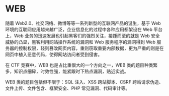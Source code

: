 # WEB

随着 Web2.0、社交网络、微博等等一系列新型的互联网产品的诞生，基于 Web 环境的互联网应用越来越广泛，企业信息化的过程中各种应用都架设在 Web 平台上，Web 业务的迅速发展也引起黑客们的强烈关注，接踵而至的就是 Web 安全威胁的凸显，黑客利用网站操作系统的漏洞和 Web 服务程序的漏洞得到 Web 服务器的控制权限，轻则篡改网页内容，重则窃取重要内部数据，更为严重的则是在网页中植入恶意代码，使得网站访问者受到侵害。

在 CTF 竞赛中，WEB 也是占比重很大的一个方向之一，WEB 类的题目种类繁多，知识点细碎，时效性强，能紧跟时下热点漏洞，贴近实战。

WEB 类的题目包括但不限于：SQL 注入、XSS 跨站脚本、CSRF 跨站请求伪造、文件上传、文件包含、框架安全、PHP 常见漏洞、代码审计等。